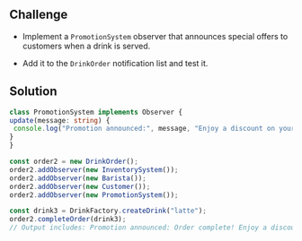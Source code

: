 ﻿


## Challenge 

-   Implement a  `PromotionSystem`  observer that announces special offers to customers when a drink is served.
    
-   Add it to the  `DrinkOrder`  notification list and test it.
## Solution 
   ```typescript
class PromotionSystem implements Observer {
  update(message: string) {
    console.log("Promotion announced:", message, "Enjoy a discount on your next order!");
  }
}

const order2 = new DrinkOrder();
order2.addObserver(new InventorySystem());
order2.addObserver(new Barista());
order2.addObserver(new Customer());
order2.addObserver(new PromotionSystem());

const drink3 = DrinkFactory.createDrink("latte");
order2.completeOrder(drink3);
// Output includes: Promotion announced: Order complete! Enjoy a discount on your next order!
   ```
